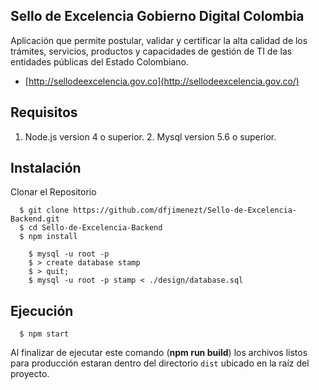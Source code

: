 ## Sello de Excelencia Gobierno Digital Colombia
Aplicación que permite postular, validar y certificar la alta calidad de los trámites, servicios, productos y capacidades de gestión de TI de las entidades públicas del Estado Colombiano.

* [http://sellodeexcelencia.gov.co](http://sellodeexcelencia.gov.co/)

## Requisitos
  1. Node.js version 4 o superior.
	2. Mysql version 5.6 o superior.

## Instalación
Clonar el Repositorio
```shell
  $ git clone https://github.com/dfjimenezt/Sello-de-Excelencia-Backend.git
  $ cd Sello-de-Excelencia-Backend
  $ npm install
```

```shell
	$ mysql -u root -p
	$ > create database stamp
	$ > quit;
	$ mysql -u root -p stamp < ./design/database.sql
```


## Ejecución
```shell
  $ npm start
```
Al finalizar de ejecutar este comando (**npm run build**) los archivos listos para producción estaran dentro del directorio ```dist``` ubicado en la raíz del proyecto.
